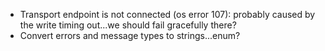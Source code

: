 * Transport endpoint is not connected (os error 107): probably caused by the write timing out...we should fail gracefully there?
* Convert errors and message types to strings...enum?